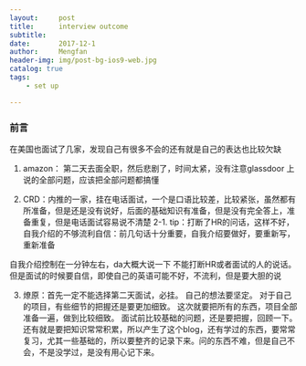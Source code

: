 ```yaml
---
layout:     post
title:      interview outcome
subtitle:   
date:       2017-12-1
author:     Mengfan
header-img: img/post-bg-ios9-web.jpg
catalog: true
tags:
    - set up

---
```

### 前言
在美国也面试了几家，发现自己有很多不会的还有就是自己的表达也比较欠缺
1. amazon： 第二天去面全职，然后悲剧了，时间太紧，没有注意glassdoor 上说的全部问题，应该把全部问题都搞懂

2. CRD：内推的一家，挂在电话面试，一个是口语比较差，比较紧张，虽然都有所准备，但是还是没有说好，后面的基础知识有准备，但是没有完全答上，准备重复，但是电话面试容易说不清楚
2-1. tip：打断了HR的问话，这样不好，自我介绍的不够流利自信：前几句话十分重要，自我介绍要做好，要重新写，重新准备

自我介绍控制在一分钟左右，da大概大说一下
不能打断HR或者面试的人的说话。但是面试的时候要自信，即使自己的英语可能不好，不流利，但是要大胆的说

3. 燎原：首先一定不能选择第二天面试，必挂。 自己的想法要坚定。 对于自己的项目，有些细节的把握还是要更加细致。 这次就要把所有的东西，项目全部准备一遍，做到比较细致。 面试前比较基础的问题，还是要把握，回顾一下。还有就是要把知识常常积累，所以产生了这个blog，还有学过的东西，要常常复习，尤其一些基础的，所以要整齐的记录下来。问的东西不难，但是自己不会，不是没学过，是没有用心记下来。
